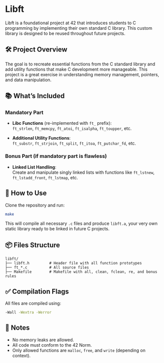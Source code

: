 # Libft

Libft is a foundational project at 42 that introduces students to C programming by implementing their own standard C library. This custom library is designed to be reused throughout future projects.

## 🛠️ Project Overview

The goal is to recreate essential functions from the C standard library and add utility functions that make C development more manageable. This project is a great exercise in understanding memory management, pointers, and data manipulation.

## 📚 What’s Included

### Mandatory Part

- **Libc Functions** (re-implemented with `ft_` prefix):  
  `ft_strlen`, `ft_memcpy`, `ft_atoi`, `ft_isalpha`, `ft_toupper`, etc.

- **Additional Utility Functions**:  
  `ft_substr`, `ft_strjoin`, `ft_split`, `ft_itoa`, `ft_putchar_fd`, etc.

### Bonus Part (if mandatory part is flawless)

- **Linked List Handling**:  
  Create and manipulate singly linked lists with functions like `ft_lstnew`, `ft_lstadd_front`, `ft_lstmap`, etc.

## 🧪 How to Use

Clone the repository and run:

```bash
make
```

This will compile all necessary `.c` files and produce `libft.a`, your very own static library ready to be linked in future C projects.

## 📦 Files Structure

```
libft/
├── libft.h         # Header file with all function prototypes
├── ft_*.c          # All source files
├── Makefile        # Makefile with all, clean, fclean, re, and bonus rules
```

## ✅ Compilation Flags

All files are compiled using:

```bash
-Wall -Wextra -Werror
```

## 📌 Notes

- No memory leaks are allowed.
- All code must conform to the 42 Norm.
- Only allowed functions are `malloc`, `free`, and `write` (depending on context).
